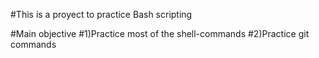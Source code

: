 #This is a proyect to practice Bash scripting

#Main objective
	#1)Practice most of the shell-commands
	#2)Practice git commands
